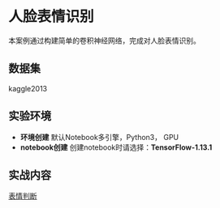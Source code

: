 # 人脸表情识别

本案例通过构建简单的卷积神经网络，完成对人脸表情识别。

## 数据集
kaggle2013


## 实验环境

- **环境创建**
默认Notebook多引擎，Python3， GPU
- **notebook创建**
创建notebook时请选择：**TensorFlow-1.13.1**

## 实战内容

[表情判断](./face_expression.ipynb)